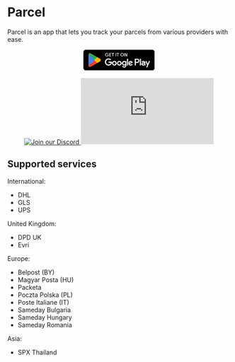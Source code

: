 # Parcel

Parcel is an app that lets you track your parcels from various providers with ease.

<center>

[<img src="./.github/play-badge.png" alt="Get it on Google Play" height="48dp">](https://play.google.com/store/apps/details?id=dev.itsvic.parceltracker)

[![Join our Discord](https://img.shields.io/discord/1349842428366159973?style=for-the-badge&logo=discord&logoColor=white&color=%235865F2)
](https://discord.gg/QdvpveRTsT)
[![Join the Matrix room](https://img.shields.io/matrix/parcel-community%3Amatrix.org?style=for-the-badge&logo=matrix&color=white)
](https://matrix.to/#/#parcel-community:matrix.org)

</center>

## Supported services

International:

- DHL
- GLS
- UPS

United Kingdom:

- DPD UK
- Evri

Europe:

- Belpost (BY)
- Magyar Posta (HU)
- Packeta
- Poczta Polska (PL)
- Poste Italiane (IT)
- Sameday Bulgaria
- Sameday Hungary
- Sameday Romania

Asia:

- SPX Thailand
